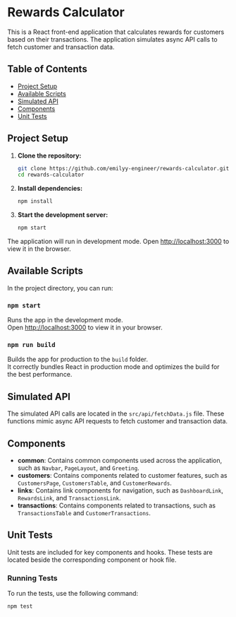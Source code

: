 # Rewards Calculator

This is a React front-end application that calculates rewards for customers based on their transactions. The application simulates async API calls to fetch customer and transaction data.

## Table of Contents

- [Project Setup](#project-setup)
- [Available Scripts](#available-scripts)
- [Simulated API](#simulated-api)
- [Components](#components)
- [Unit Tests](#unit-tests)

## Project Setup
1. **Clone the repository:**
    ```sh
    git clone https://github.com/emilyy-engineer/rewards-calculator.git
    cd rewards-calculator
    ```
2. **Install dependencies:**
    ```sh
    npm install
    ```

3. **Start the development server:**
    ```sh
    npm start
    ```

The application will run in development mode. Open [http://localhost:3000](http://localhost:3000) to view it in the browser.

## Available Scripts

In the project directory, you can run:

### `npm start`

Runs the app in the development mode.\
Open [http://localhost:3000](http://localhost:3000) to view it in your browser.

### `npm run build`

Builds the app for production to the `build` folder.\
It correctly bundles React in production mode and optimizes the build for the best performance.


## Simulated API

The simulated API calls are located in the `src/api/fetchData.js` file. These functions mimic async API requests to fetch customer and transaction data.


## Components

- **common**: Contains common components used across the application, such as `Navbar`, `PageLayout`, and `Greeting`.
- **customers**: Contains components related to customer features, such as `CustomersPage`, `CustomersTable`, and `CustomerRewards`.
- **links**: Contains link components for navigation, such as `DashboardLink`, `RewardsLink`, and `TransactionsLink`.
- **transactions**: Contains components related to transactions, such as `TransactionsTable` and `CustomerTransactions`.

## Unit Tests

Unit tests are included for key components and hooks. These tests are located beside the corresponding component or hook file.

### Running Tests

To run the tests, use the following command:

```sh
npm test